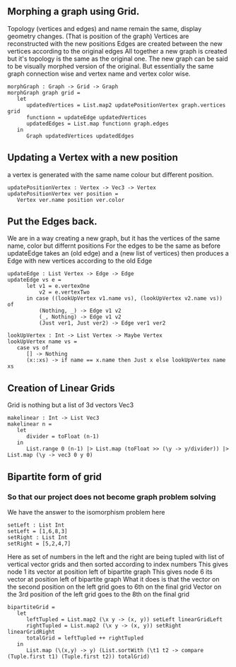 ## Morphing a graph using Grid. 
Topology (vertices and edges) and name remain the same, display geometry changes. (That is position of the graph)
Vertices are reconstructed with the new positions
Edges are created between the new vertices according to the original edges
All together a new graph is created but it's topology is the same as the original one.
The new graph can be said to be visually morphed version of the original. But essentially the same graph connection wise and vertex name and
vertex color wise.

```
morphGraph : Graph -> Grid -> Graph
morphGraph graph grid =
   let
      updatedVertices = List.map2 updatePositionVertex graph.vertices grid
      functionn = updateEdge updatedVertices
      updatedEdges = List.map functionn graph.edges
   in
      Graph updatedVertices updatedEdges
```

## Updating a Vertex with a new position
a vertex is generated with the same name colour but different position.

```
updatePositionVertex : Vertex -> Vec3 -> Vertex
updatePositionVertex ver position =
   Vertex ver.name position ver.color
```


## Put the Edges back.
We are in a way creating a new graph, but it has the vertices of the same name, color but differnt positions
For the edges to be the same as before 
updateEdge takes an (old edge) and a (new list of vertices)
then produces a Edge with new vertices according to the old Edge

```
updateEdge : List Vertex -> Edge -> Edge
updateEdge vs e =
      let v1 = e.vertexOne
          v2 = e.vertexTwo
      in case ((lookUpVertex v1.name vs), (lookUpVertex v2.name vs)) of
          (Nothing, _) -> Edge v1 v2
          (_, Nothing) -> Edge v1 v2
          (Just ver1, Just ver2) -> Edge ver1 ver2

lookUpVertex : Int -> List Vertex -> Maybe Vertex
lookUpVertex name vs =
   case vs of
      [] -> Nothing
      (x::xs) -> if name == x.name then Just x else lookUpVertex name xs
``` 
## Creation of Linear Grids
Grid is nothing but a list of 3d vectors Vec3

```
makelinear : Int -> List Vec3
makelinear n = 
   let
      divider = toFloat (n-1)
   in
      List.range 0 (n-1) |> List.map (toFloat >> (\y -> y/divider)) |> List.map (\y -> vec3 0 y 0)
```
## Bipartite form of grid
### So that our project does not become graph problem solving
We have the answer to the isomorphism problem here

```
setLeft : List Int
setLeft = [1,6,8,3] 
setRight : List Int
setRight = [5,2,4,7]
```

Here as set of numbers in the left and the right are being tupled with list of vertical vector grids
and then sorted according to index numbers
This gives node 1 its vector at position left of bipartite graph
This gives node 6 its vector at position left of bipartite graph
What it does is that the vector on the second position on the left grid goes to 6th on the final grid
Vector on the 3rd position of the left grid goes to the 8th on the final grid

```
bipartiteGrid = 
   let
      leftTupled = List.map2 (\x y -> (x, y)) setLeft linearGridLeft 
      rightTupled = List.map2 (\x y -> (x, y)) setRight linearGridRight 
      totalGrid = leftTupled ++ rightTupled
   in
      List.map (\(x,y) -> y) (List.sortWith (\t1 t2 -> compare (Tuple.first t1) (Tuple.first t2)) totalGrid)
```
